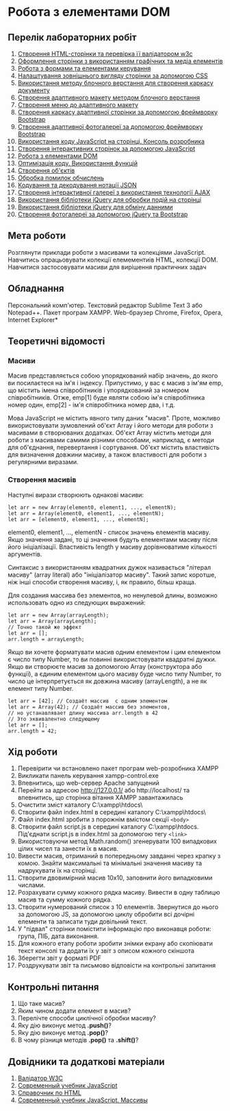 # Робота з елементами DOM

## Перелік лабораторних робіт

1.  [Створення HTML-сторінки та перевірка її валідатором w3c](lab-01.md)
2.  [Оформлення сторінки з використанням графічних та медіа елементів](lab-02.md)
3.  [Робота з формами та елементами керування](lab-03.md)
4.  [Налаштування зовнішнього вигляду сторінки за допомогою CSS](lab-04.md)
5.  [Використання методу блочного верстання для створення каркасу документу](lab-05.md)
6.  [Створення адаптивного макету методом блочного верстання](lab-06.md)
7.  [Створення меню до адаптивного макету](lab-07.md)
8.  [Створення каркасу адаптивної сторінки за допомогою фреймворку Bootstrap](lab-08.md)
9.  [Створення адаптивної фотогалереї за допомогою фреймворку Bootstrap](lab-09.md)
10. [Використання коду JavaScript на сторінці. Консоль розробника](lab-10.md)
11. [Створення інтерактивних сторінок за допомогою JavaScript](lab-11.md)
12. [Робота з елементами DOM](lab-12.md)
13. [Оптимізація коду. Використання функцій](lab-13.md)
14. [Створення об'єктів](lab-14.md)
15. [Обробка помилок обчислень](lab-15.md)
16. [Кодування та декодування нотації JSON](lab-16.md)
17. [Створення інтерактивної галереї з використання технології AJAX](lab-17.md)
18. [Використання бібліотеки jQuery для обробки подій на сторінці](lab-18.md)
19. [Використання бібліотеки jQuery для обміну данними](lab-19.md)
20. [Створення фотогалереї за допомогою jQuery та Bootstrap](lab-20.md)

## Мета роботи

Розглянути приклади роботи з масивами та колекціями JavaScript. Навчитись опрацьовувати колекції елемементиів HTML, колекції DOM. Навчитися застосовувати масиви для вирішення практичних задач

## Обладнання

Персональний комп'ютер. Текстовий редактор Sublime Text 3 або Notepad++. Пакет програм XAMPP. Web-браузер Chrome, Firefox, Opera, Internet Explorer*

## Теоретичні відомості

### Масиви

Масив представляється собою упорядкований набір значень, до якого ви посилаєтеся на ім'я і індексу. Припустимо, у вас є масив з ім'ям emp, що містить імена співробітників і упорядкований за номером співробітників. Отже, emp[1] буде являти собою ім'я співробітника номер один, emp[2] - ім'я співробітника номер два, і т.д.

Мова JavaScript не містить явного типу даних "масив". Проте, можливо використовувати зумовлений об'єкт Array і його методи для роботи з масивами в створюваних додатках. Об'єкт Array містить методи для роботи з масивами самими різними способами, наприклад, є методи для об'єднання, перевертання і сортування. Об'єкт містить властивість для визначення довжини масиву, а також властивості для роботи з регулярними виразами.

### Створення масивів

Наступні вирази створюють однакові масиви:
```
let arr = new Array(element0, element1, ..., elementN);
let arr = Array(element0, element1, ..., elementN);
let arr = [element0, element1, ..., elementN];
```
element0, element1, ..., elementN - список значень елементів масиву. Якщо значення задані, то ці значення будуть елементами масиву після його ініціалізації. Властивість length у масиву дорівнюватиме кількості аргументів.

Синтаксис з використанням квадратних дужок називається "літерал масиву" (array literal) або "ініціалізатор масиву". Такий запис коротше, ніж інші способи створення масиву, і, як правило, більш краща.

Для создания массива без элементов, но ненулевой длины, возможно использовать одно из следующих выражений:
```
let arr = new Array(arrayLength);
let arr = Array(arrayLength);
// Точно такой же эффект
let arr = [];
arr.length = arrayLength;
```
Якщо ви хочете форматувати масив одним елементом і цим елементом є число типу Number, то ви повинні використовувати квадратні дужки. Якщо ви створюєте масив за допомогою Array (конструктора або функції), а єдиним елементом цього масиву буде число типу Number, то число це інтерпретується як довжина масиву (arrayLength), а не як елемент типу Number.
```
let arr = [42]; // Создаёт массив  с одним элементом
let arr = Array(42); // Создаёт массив без элементов,
// но устанавлявает длину массива arr.length в 42
// Это эквивалентно следующему
let arr = [];
arr.length = 42;
```

## Хід роботи

1. Перевірити чи встановлено пакет програм web-розробника XAMPP
2. Викликати панель керування xampp-control.exe
3. Впевнитись, що web-сервер Apache запущений
4. Перейти за адресою http://127.0.0.1/ або http://localhost/ та впевнитись, що сторінка вітання XAMPP завантажилась
5. Очистити зміст каталогу C:\xampp\htdocs\
6. Створити файл index.html в середині каталогу C:\xampp\htdocs\
7. Файл index.html зробити з порожнім вмістом секції `<body>`
8. Створити файл script.js в середині каталогу C:\xampp\htdocs\. Під'єднати script.js в index.html за допомогою тегу `<link>`
9. Використовуючи метод Math.random() згенерувати 100 випадкових цілих чисел та занести їх в масив.
10. Вивести масив, отриманий в попередньому завданні через крапку з комою. Знайти максимальні та мінімальні значення масиву та надрукувати їх на сторінці.
11. Створити двовимірний масив 10х10, заповнити його випадковими числами.
12. Розрахувати сумму кожного рядка масиву. Вивести в одну таблицю масив та сумму кожного рядка.
13. Створити нумерований список з 10 елементів. Звернутися до нього за допомогою JS, за допомогою циклу обробити всі дочірні елементи та записати туди довільний текст.
14. У "підвал" сторінки помістити інформацію про виконавця роботи: група, ПІБ, дата виконання.
15. Для кожного етапу роботи зробити знімки екрану або скопіювати текст консолі та додати їх у звіт з описом кожного скіншота
16. Зберегти звіт у форматі PDF
17. Роздрукувати звіт та письмово відповісти на контрольні запитання

## Контрольні питання

1. Що таке масив?
2. Яким чином додати елемент в масив?
3. Перелічте способи циклічної обробки масиву?
4. Яку дію виконує метод **.push()**?
5. Яку дію виконує метод **.pop()**?
6. В чому різниця методів **.pop()** та **.shift()**?

## Довідники та додаткові матеріали

1. [Валідатор W3C](https://validator.w3.org)
2. [Современный учебник JavaScript](https://learn.javascript.ru)
3. [Справочник по HTML](http://htmlbook.ru)
4. [Современный учебник JavaScript. Массивы](https://learn.javascript.ru/array)
